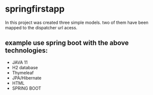 # springfirstapp

In this project was created three simple models. two of them have been mapped to the dispatcher url acess.

## example use spring boot with the above technologies: ##
 - JAVA 11
 - H2 database
 - Thymeleaf
 - JPA/Hibernate
 - HTML
 - SPRING BOOT

